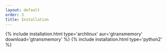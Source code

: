 ```yaml
---
layout: default
order: 3
title: Installation
---
```

{% include installation.html type='archlinux' aur='gtransmemory' download='gtransmemory' %}
{% include installation.html type='python2' %}
